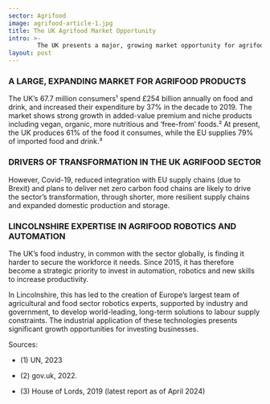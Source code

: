 ```yaml
---
sector: Agrifood
image: agrifood-article-1.jpg
title: The UK Agrifood Market Opportunity
intro: >- 
        The UK presents a major, growing market opportunity for agrifood sector businesses. 
layout: post
---
```


### A LARGE, EXPANDING MARKET FOR AGRIFOOD PRODUCTS

The UK’s 67.7 million consumers¹ spend £254 billion annually on food and drink, and increased their expenditure by 37% in the decade to 2019. The market shows strong growth in added-value premium and niche products including vegan, organic, more nutritious and ‘free-from’ foods.² At present, the UK produces 61% of the food it consumes, while the EU supplies 79% of imported food and drink.³

### DRIVERS OF TRANSFORMATION IN THE UK AGRIFOOD SECTOR

However, Covid-19, reduced integration with EU supply chains (due to Brexit) and plans to deliver net zero carbon food chains are likely to drive the sector’s transformation, through shorter, more resilient supply chains and expanded domestic production and storage.

### LINCOLNSHIRE EXPERTISE IN AGRIFOOD ROBOTICS AND AUTOMATION

The UK’s food industry, in common with the sector globally, is finding it harder to secure the workforce it needs. Since 2015, it has therefore become a strategic priority to invest in automation, robotics and new skills to increase productivity.

In Lincolnshire, this has led to the creation of Europe’s largest team of agricultural and food sector robotics experts, supported by industry and government, to develop world-leading, long-term solutions to labour supply constraints. The industrial application of these technologies presents significant growth opportunities for investing businesses.


Sources: 

- (1) UN, 2023 

- (2) gov.uk, 2022. 

- (3) House of Lords, 2019  (latest report as of April 2024)

  

